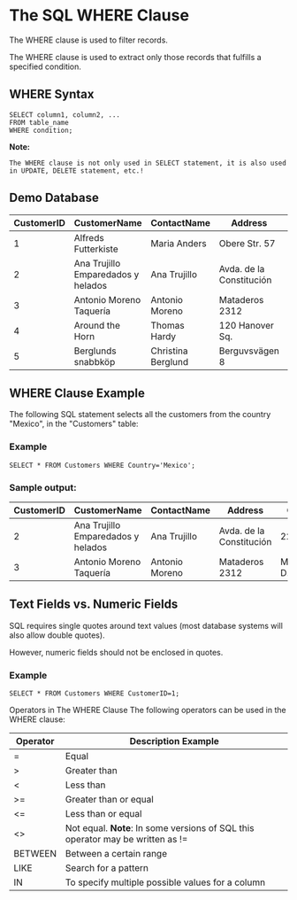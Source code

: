 # The SQL WHERE Clause

The WHERE clause is used to filter records.

The WHERE clause is used to extract only those records that fulfills a specified condition.

## WHERE Syntax

```
SELECT column1, column2, ...
FROM table_name
WHERE condition;
```

**Note:**
```
The WHERE clause is not only used in SELECT statement, it is also used in UPDATE, DELETE statement, etc.!
```

## Demo Database 

| CustomerID  | CustomerName  | ContactName | Address | City | PostalCode | Country |
| ----------- | ------------- | ----------- | ------- | ---- | ---------- | ------- |
| 1 | Alfreds Futterkiste | Maria Anders | Obere Str. 57 | Berlin | 12209 | Germany |
| 2	| Ana Trujillo Emparedados y helados | Ana Trujillo | Avda. de la Constitución | 2222 | México D.F. | 05021	| Mexico |
| 3 | Antonio Moreno Taquería |	Antonio Moreno | Mataderos 2312 | México D.F.	| 05023 | Mexico |
| 4  | Around the Horn |	Thomas Hardy | 120 Hanover Sq. | London	| WA1 1DP |	UK |
| 5	| Berglunds snabbköp | Christina Berglund | Berguvsvägen 8 | Luleå | S-958 22 | Sweden |



## WHERE Clause Example
The following SQL statement selects all the customers from the country "Mexico", in the "Customers" table:

### Example
```
SELECT * FROM Customers WHERE Country='Mexico';
```

### Sample output:

| CustomerID  | CustomerName  | ContactName | Address | City | PostalCode | Country |
| ----------- | ------------- | ----------- | ------- | ---- | ---------- | ------- |
| 2	| Ana Trujillo Emparedados y helados | Ana Trujillo | Avda. de la Constitución | 2222 | México D.F. | 05021	| Mexico |
| 3 | Antonio Moreno Taquería |	Antonio Moreno | Mataderos 2312 | México D.F.	| 05023 | Mexico |


## Text Fields vs. Numeric Fields
SQL requires single quotes around text values (most database systems will also allow double quotes).

However, numeric fields should not be enclosed in quotes.

### Example

```
SELECT * FROM Customers WHERE CustomerID=1;
```

Operators in The WHERE Clause
The following operators can be used in the WHERE clause:

| Operator |	Description	Example |
| -------- | ---------------------- |  
| =	| Equal	|
| >	| Greater than |	
| <	| Less than	|
| >= | Greater than or equal	|
| <= | Less than or equal |	
| <> | Not equal. **Note**: In some versions of SQL this operator may be written as != |	
| BETWEEN |	Between a certain range	|
| LIKE | Search for a pattern |	
| IN | To specify multiple possible values for a column |
